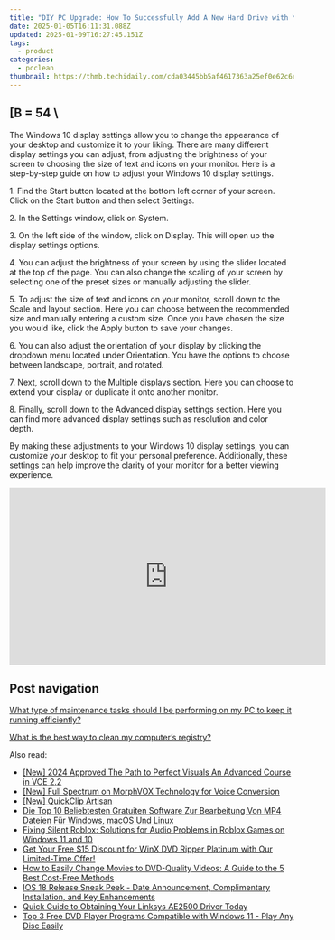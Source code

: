 ```yaml
---
title: "DIY PC Upgrade: How To Successfully Add A New Hard Drive with YL Software Advice"
date: 2025-01-05T16:11:31.088Z
updated: 2025-01-09T16:27:45.151Z
tags:
  - product
categories:
  - pcclean
thumbnail: https://thmb.techidaily.com/cda03445bb5af4617363a25ef0e62c6e1b665fa4bde7d33e5a5fc0aac172c936.jpg
---
```


## \[B = 54 \

The Windows 10 display settings allow you to change the appearance of your desktop and customize it to your liking. There are many different display settings you can adjust, from adjusting the brightness of your screen to choosing the size of text and icons on your monitor. Here is a step-by-step guide on how to adjust your Windows 10 display settings. 

1\. Find the Start button located at the bottom left corner of your screen. Click on the Start button and then select Settings.

2\. In the Settings window, click on System.

3\. On the left side of the window, click on Display. This will open up the display settings options. 

4\. You can adjust the brightness of your screen by using the slider located at the top of the page. You can also change the scaling of your screen by selecting one of the preset sizes or manually adjusting the slider.

5\. To adjust the size of text and icons on your monitor, scroll down to the Scale and layout section. Here you can choose between the recommended size and manually entering a custom size. Once you have chosen the size you would like, click the Apply button to save your changes.

6\. You can also adjust the orientation of your display by clicking the dropdown menu located under Orientation. You have the options to choose between landscape, portrait, and rotated.

7\. Next, scroll down to the Multiple displays section. Here you can choose to extend your display or duplicate it onto another monitor.

8\. Finally, scroll down to the Advanced display settings section. Here you can find more advanced display settings such as resolution and color depth. 

By making these adjustments to your Windows 10 display settings, you can customize your desktop to fit your personal preference. Additionally, these settings can help improve the clarity of your monitor for a better viewing experience.

<!-- affiliate ads begin -->
<iframe width="560" height="315" src="https://www.youtube.com/embed/oeSN3u4fO9M?si=Ua3Hzcil6u6akDgY" title="YouTube video player" frameborder="0" allow="accelerometer; autoplay; clipboard-write; encrypted-media; gyroscope; picture-in-picture; web-share" referrerpolicy="strict-origin-when-cross-origin" allowfullscreen></iframe>
<!-- affiliate ads end -->

## Post navigation

[What type of maintenance tasks should I be performing on my PC to keep it running efficiently?](https://tools.techidaily.com/pcclean/products/)

[What is the best way to clean my computer’s registry?](https://tools.techidaily.com/pcclean/products/)

<ins class="adsbygoogle"
     style="display:block"
     data-ad-format="autorelaxed"
     data-ad-client="ca-pub-7571918770474297"
     data-ad-slot="1223367746"></ins>

<ins class="adsbygoogle"
     style="display:block"
     data-ad-client="ca-pub-7571918770474297"
     data-ad-slot="8358498916"
     data-ad-format="auto"
     data-full-width-responsive="true"></ins>

<span class="atpl-alsoreadstyle">Also read:</span>
<div><ul>
<li><a href="https://fox-access.techidaily.com/new-2024-approved-the-path-to-perfect-visuals-an-advanced-course-in-vce-22/"><u>[New] 2024 Approved The Path to Perfect Visuals An Advanced Course in VCE 2.2</u></a></li>
<li><a href="https://some-techniques.techidaily.com/new-full-spectrum-on-morphvox-technology-for-voice-conversion/"><u>[New] Full Spectrum on MorphVOX Technology for Voice Conversion</u></a></li>
<li><a href="https://youtube-webster.techidaily.com/uickclip-artisan/"><u>[New] QuickClip Artisan</u></a></li>
<li><a href="https://discover-alternatives.techidaily.com/die-top-10-beliebtesten-gratuiten-software-zur-bearbeitung-von-mp4-dateien-fur-windows-macos-und-linux/"><u>Die Top 10 Beliebtesten Gratuiten Software Zur Bearbeitung Von MP4 Dateien Für Windows, macOS Und Linux</u></a></li>
<li><a href="https://win-able.techidaily.com/fixing-silent-roblox-solutions-for-audio-problems-in-roblox-games-on-windows-11-and-10/"><u>Fixing Silent Roblox: Solutions for Audio Problems in Roblox Games on Windows 11 and 10</u></a></li>
<li><a href="https://discover-alternatives.techidaily.com/get-your-free-15-discount-for-winx-dvd-ripper-platinum-with-our-limited-time-offer/"><u>Get Your Free $15 Discount for WinX DVD Ripper Platinum with Our Limited-Time Offer!</u></a></li>
<li><a href="https://discover-alternatives.techidaily.com/how-to-easily-change-movies-to-dvd-quality-videos-a-guide-to-the-5-best-cost-free-methods/"><u>How to Easily Change Movies to DVD-Quality Videos: A Guide to the 5 Best Cost-Free Methods</u></a></li>
<li><a href="https://techno-recovery.techidaily.com/ios-18-release-sneak-peek-date-announcement-complimentary-installation-and-key-enhancements/"><u>IOS 18 Release Sneak Peek - Date Announcement, Complimentary Installation, and Key Enhancements</u></a></li>
<li><a href="https://driver-download.techidaily.com/quick-guide-to-obtaining-your-linksys-ae2500-driver-today/"><u>Quick Guide to Obtaining Your Linksys AE2500 Driver Today</u></a></li>
<li><a href="https://discover-alternatives.techidaily.com/top-3-free-dvd-player-programs-compatible-with-windows-11-play-any-disc-easily/"><u>Top 3 Free DVD Player Programs Compatible with Windows 11 - Play Any Disc Easily</u></a></li>
</ul></div>

